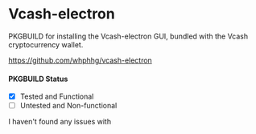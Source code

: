 # Vcash-electron
PKGBUILD for installing the Vcash-electron GUI, bundled with the Vcash cryptocurrency wallet.  

https://github.com/whphhg/vcash-electron

#### PKGBUILD Status  
- [x] Tested and Functional
- [ ] Untested and Non-functional

I haven't found any issues with
